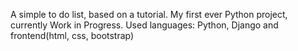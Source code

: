 A simple to do list, based on a tutorial. My first ever Python project, currently Work in Progress.
Used languages: Python, Django and frontend(html, css, bootstrap)
